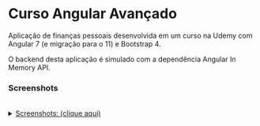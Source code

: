 # Curso Angular Avançado

Aplicação de finanças pessoais desenvolvida em um curso na Udemy com Angular 7 (e migração para o 11) e Bootstrap 4.

O backend desta aplicação é simulado com a dependência Angular In Memory API.

### Screenshots


<br>
<details>
<summary><u>Screenshots: (clique aqui)</u></summary>
<div style="text-align:center">
<img src="https://i.imgur.com/T9sdpN7.png" width="1000px"/>
<img src="https://i.imgur.com/diUKsmy.png" width="1000px"/>
<img src="https://i.imgur.com/pCY5Pt4.png" width="1000px"/>
<img src="https://i.imgur.com/PMX2Kps.png" width="1000px"/>
</div>
</details>
<br>
